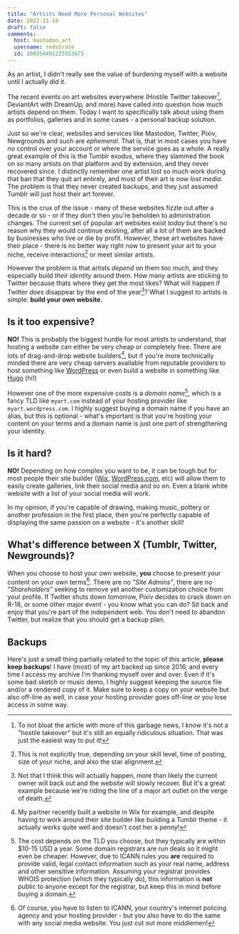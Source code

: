 ```yaml
---
title: "Artists Need More Personal Websites"
date: 2022-11-16
draft: false
comments:
  host: mastodon.art
  username: redstrate
  id: 109354491225553675
---
```


As an artist, I didn't really see the value of burdening myself with a website until I actually did it.

<!--more-->

The recent events on art websites everywhere (Hostile Twitter takeover[^1], DeviantArt with DreamUp, and more) have called into question how much artists depend on them. Today I want to specifically talk about
using them as portfolios, galleries and in some cases - a personal backup solution. 

Just so we're clear, websites and services like Mastodon, Twitter, Pixiv, Newgrounds and such are _ephemeral_. That is, that in most cases you have _no_ control over your account or where the service goes as a whole. A really great example of this is the Tumblr exodus, where they slammed the book on so many artists on that platform and by extension, and they never recovered since. I distinctly remember one artist lost so much work during that ban that they quit art entirely, and most of their art is now _lost media_. The problem is that they never created backups, and they just assumed Tumblr will just host their art forever.

This is the crux of the issue - many of these websites fizzle out after a decade or so - or if they don't then you're beholden to administration changes. The current set of popular art websites exist _today_ but there's no reason why they would continue existing, after all a lot of them are backed by businesses who live or die by profit. However, these art websites have their place - there is no better way right now to present your art to your niche, receive interactions[^2] or meet similar artists.

However the problem is that artists _depend_ on them too much, and they especially build _their identity_ around them. How many artists are sticking to Twitter because thats where they get the most likes? What will happen if Twitter _does_ disappear by the end of the year[^3]? What I suggest to artists is simple: **build your own website.**

## Is it too expensive?

**NO!** This is probably the biggest hurdle for most artists to understand, that hosting a website can either be very cheap or completely free. There are lots of drag-and-drop website builders[^4], but if you're more technically minded there are very cheap servers available from reputable providers to host something like [WordPress](https://wordpress.org) or even build a website in something like [Hugo](https://gohugo.io) (hi!)

However one of the more expensive costs is a _domain name_[^5], which is a fancy TLD like `myart.com` instead of your hosting provider like `myart.wordpress.com`. I highly suggest buying a domain name if you have an alias, but this is optional - what's important is that you're hosting your content on your terms and a domain name is just one part of strengthening your identity.

## Is it hard?

**NO!** Depending on how complex you want to be, it can be tough but for most people their site builder ([Wix](https://www.wix.com), [WordPress.com](https://wordpress.com), etc) will allow them to easily create galleries, link their social media and so on. Even a blank white website with a list of your social media will work.

In my opinion, if you're capable of drawing, making music, pottery or another profession in the first place, then you're perfectly capable of displaying the same passion on a website - it's another skill!

## What's difference between X (Tumblr, Twitter, Newgrounds)?

When you choose to host your own website, **you** choose to present your content on your own terms[^6]. There are no _"Site Admins"_, there are no _"Shareholders"_ seeking to remove yet another customization choice from your profile. If Twitter shuts down tomorrow, Pixiv decides to crack down on R-18, or some other major event - you know what you can do? Sit back and enjoy that you're part of the independent web. You don't need to abandon Twitter, but realize that you should get a backup plan.

## Backups

Here's just a small thing partially related to the topic of this article, **please keep backups**! I have (most) of my art backed up since 2016, and every time I access my archive I'm thanking myself over and over. Even if it's some bad sketch or music demo, I highly suggest keeping the source file and/or a rendered copy of it. Make sure to keep a copy on your website but also off-line as well, in case your hosting provider goes off-line or you lose access in some way.

[^1]: To not bloat the article with more of this garbage news, I _know_ it's not a "hostile takeover" but it's still an equally ridiculous situation. That was just the easiest way to put it! 

[^2]: This is not explicitly true, depending on your skill level, time of posting, size of your niche, and also the star alignment.

[^3]: Not that I think this will actually happen, more than likely the current owner will back out and the website will slowly recover. But it's a great example because we're riding the line of a major art outlet on the verge of death.

[^4]: My partner recently built a website in Wix for example, and despite having to work around their 
site builder like building a Tumblr theme - it actually works quite well and doesn't cost her a penny!

[^5]: The cost depends on the TLD you choose, but they typically are within $10-15 USD a year. Some domain registrars are run deals so it might even be cheaper. However, due to ICANN rules you **are** required to provide valid, legal contact information such as your real name, address and other sensitive information. Assuming your registrar provides WHOIS protection (which they typically do), this information is **not** public to anyone except for the registrar, but keep this in mind before buying a domain.

[^6]: Of course, you have to listen to ICANN, your country's internet policing agency and your hosting provider - but you also have to do the same with any social media website. You just cut out more middlemen!